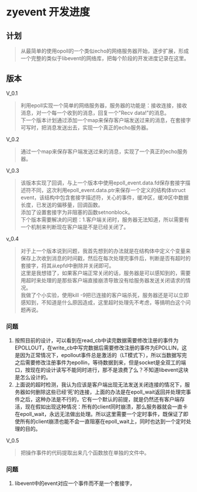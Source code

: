 # zyevent 开发进度

## 计划
> 从最简单的使用opoll的一个类似echo的网络服务器开始，逐步扩展，形成一个完整的类似于libevent的网络库，把每个阶段的开发进度记录在这里。

## 版本
V_0.1
> 利用epoll实现一个简单的网络服务器，服务器的功能是：接收连接，接收消息，对一个每一个收到的消息，回复一个"Recv data!"的消息。  
> 下一个版本计划通过添加一个map来保存客户端发送过来的消息，在套接字可写时，把消息发送出去，实现一个真正的echo服务器。

V_0.2
> 通过一个map来保存客户端发送过来的消息，实现了一个真正的echo服务器。  

V_0.3
> 该版本实现了回调，与上一个版本中使用epoll_event.data.fd保存套接字描述符不同，这次利用epoll_event.data.ptr来保存一个定义的结构体struct event，该结构中包含套接字描述符，关心的事件，缓冲区，缓冲区中数据长度，已发送的偏移量，回调函数。  
> 添加了设置套接字为非阻塞的函数setnonblock。  
> 下个版本需要解决的问题：1.客户端关闭时，服务器无法知道，所以需要有一个机制来判断现在客户端是不是已经关闭了。  

v_0.4
> 对于上一个版本说到问题，我首先想到的办法就是在结构体中定义个变量来保存上次收到消息的时间戳，然后在每次处理完事件后，判断是否有超时的套接字，将其从epfd中删除并关闭即可。  
> 这里是我想错了，如果客户端正常关闭的话，服务器是可以感知到的，需要用超时来处理的是那些客户端直接崩溃导致没有给服务器发送关闭请求的情况。  
> 我做了个小实验，使用kill -9把已连接的客户端杀死，服务器还是可以立即感知到，不知道是什么原因造成，这里超时处理先不考虑，等搞明白这个问题再说。  

### 问题
1. 按照目前的设计，可以看到在read_cb中读完数据需要修改注册的事件为EPOLLOUT，在write_cb中写完数据后需要修改注册的事件为EPOLLIN，这是因为正常情况下，epollout事件总是激活的（LT模式下），所以当数据写完之后需要修改注册事件为epollin，等待数据到来，但是socket是全双工的端口，按现在的设计读写不能同时进行，那不是浪费了么？不知道libevent这块是怎么设计的。
2. 上面说的超时检测，我认为应该是客户端出现无法发送关闭连接的情况下，服务器如何删除这些已经‘死’的连接，上面的办法是在epoll_wait返回并处理完事件之后，这种办法是不行的，它有一个默认的前提，就是仍然还有客户端存活，现在假如出现这种情况：所有的client同时崩溃，那么服务器就会一直卡在epoll_wait，永远无法做出处理。所以这里需要一个定时事件，既保证了即使所有的client崩溃也能不会一直阻塞在epoll_wait上，同时也达到一个定时处理的目的。

V_0.5
> 把操作事件的代码提取出来几个函数放在单独的文件中。   

### 问题
1. libevent中的event对应一个事件而不是一个套接字，
